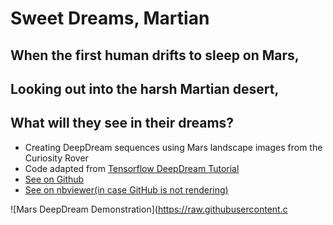 # Sweet Dreams, Martian
## When the first human drifts to sleep on Mars,
## Looking out into the harsh Martian desert,
## What will they see in their dreams?
- Creating DeepDream sequences using Mars landscape images from the Curiosity Rover
- Code adapted from [Tensorflow DeepDream Tutorial](https://www.tensorflow.org/tutorials/generative/deepdream)
- [See on Github](https://github.com/arjun-krishna1/dreaming-of-mars/blob/deep-dream/DeepDream.ipynb)
- [See on nbviewer(in case GitHub is not rendering)](https://nbviewer.jupyter.org/github/arjun-krishna1/dreaming-of-mars/blob/deep-dream/DeepDream.ipynb)

![Mars DeepDream Demonstration](https://raw.githubusercontent.c